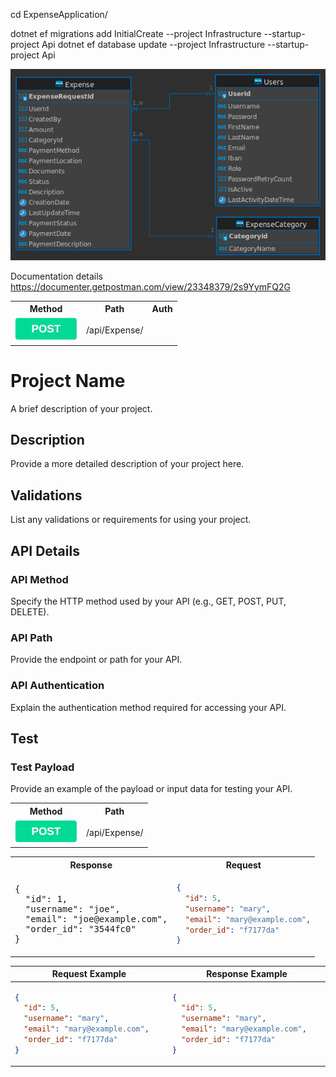 cd ExpenseApplication/

dotnet ef migrations add InitialCreate --project Infrastructure --startup-project Api
dotnet ef database update --project Infrastructure --startup-project Api



![erd.png](.github%2Fassets%2Ferd.png)


Documentation details https://documenter.getpostman.com/view/23348379/2s9YymFQ2G


<table>
  <tr>
    <th>Method</th>
    <th>Path</th>
    <th>Auth</th>
  </tr>
  <tr>
    <td>
      <img src=".github/assets/POST.png" alt="POST" width="100"/>
    </td>    <td>/api/Expense/</td>

  </tr>
</table>

# Project Name

A brief description of your project.

## Description

Provide a more detailed description of your project here.

## Validations

List any validations or requirements for using your project.

## API Details

### API Method

Specify the HTTP method used by your API (e.g., GET, POST, PUT, DELETE).

### API Path

Provide the endpoint or path for your API.

### API Authentication

Explain the authentication method required for accessing your API.

## Test



### Test Payload

Provide an example of the payload or input data for testing your API.


<div align="center">
<table>
  <tr>
    <th>Method</th>
    <th>Path</th>
  </tr>
  <tr>
    <td>
      <img src=".github/assets/POST.png" alt="POST" width="100"/>
    </td >    <td colspan="100%">/api/Expense/</td>

  </tr>
</table>
</div>

<table>
<tr>
<th>Response</th>
<th>Request</th>
</tr>
<tr>
<td>
<pre>
{
  "id": 1,
  "username": "joe",
  "email": "joe@example.com",
  "order_id": "3544fc0"
}
</pre>
</td>
<td>

```json
{
  "id": 5,
  "username": "mary",
  "email": "mary@example.com",
  "order_id": "f7177da"
}
```

</td>
</tr>
</table>



<table>
  <thead>
    <tr>
      <th width="500px">Request Example</th>
      <th width="500px">Response Example</th>
    </tr>
  </thead>
  <tbody>
  <tr width="600px">
      <td>

```json
{
  "id": 5,
  "username": "mary",
  "email": "mary@example.com",
  "order_id": "f7177da"
}
```
</td>
<td>

```json
{
  "id": 5,
  "username": "mary",
  "email": "mary@example.com",
  "order_id": "f7177da"
}
```

</td>
</tr>

  </tbody>
</table>